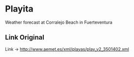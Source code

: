 # Playita
Weather forecast at Corralejo Beach in Fuerteventura

## Link Original
Link -> http://www.aemet.es/xml/playas/play_v2_3501402.xml

